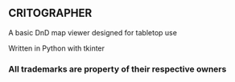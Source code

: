 ## CRITOGRAPHER
A basic DnD map viewer designed for tabletop use

Written in Python with tkinter

### All trademarks are property of their respective owners
